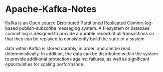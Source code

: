 # Apache-Kafka-Notes



Kafka is an Open source Distributed Partitioned Replicated Commit-log-based publish-subscribe messaging system. A filesystem or database commit log is designed to provide a durable record of all transactions so that they can be replayed to consistently build the state of a system

data within Kafka is stored durably, in order, and can be read deterministically. In addition, the data can be distributed within the system to provide additional protections against failures, as well as significant opportunities for scaling performance.











